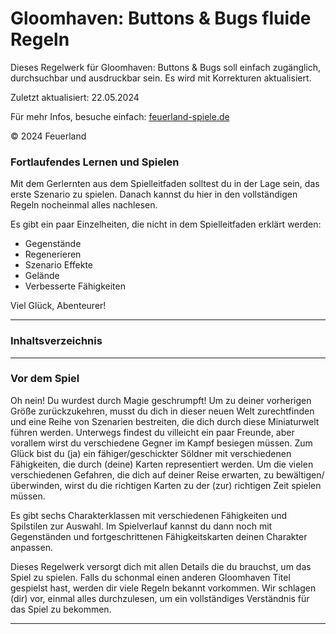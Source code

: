 # Gloomhaven: Buttons & Bugs fluide Regeln  

Dieses Regelwerk für Gloomhaven: Buttons & Bugs soll einfach zugänglich, durchsuchbar und ausdruckbar sein. Es wird mit Korrekturen aktualisiert.

Zuletzt aktualisiert: 22.05.2024

Für mehr Infos, besuche einfach: [feuerland-spiele.de](https://www.feuerland-spiele.de/)

© 2024 Feuerland

### Fortlaufendes Lernen und Spielen

Mit dem Gerlernten aus dem Spielleitfaden solltest du in der Lage sein, das erste Szenario zu spielen. Danach kannst du hier in den vollständigen Regeln nocheinmal alles nachlesen. 

Es gibt ein paar Einzelheiten, die nicht in dem Spielleitfaden erklärt werden: 

* Gegenstände
* Regenerieren
* Szenario Effekte
* Gelände
* Verbesserte Fähigkeiten

Viel Glück, Abenteurer! 

---

### Inhaltsverzeichnis

---

### Vor dem Spiel 

Oh nein! Du wurdest durch Magie geschrumpft! Um zu deiner vorherigen Größe zurückzukehren, musst du dich in dieser neuen Welt zurechtfinden und eine Reihe von Szenarien bestreiten, die dich durch diese Miniaturwelt führen werden. Unterwegs findest du villeicht ein paar Freunde, aber vorallem wirst du verschiedene Gegner im Kampf besiegen müssen. Zum Glück bist du (ja) ein fähiger/geschickter Söldner mit verschiedenen Fähigkeiten, die durch (deine) Karten representiert werden. Um die vielen verschiedenen Gefahren, die dich auf deiner Reise erwarten, zu bewältigen/überwinden, wirst du die richtigen Karten zu der (zur) richtigen Zeit spielen müssen.

Es gibt sechs Charakterklassen mit verschiedenen Fähigkeiten und Spilstilen zur Auswahl. Im Spielverlauf kannst du dann noch mit Gegenständen und fortgeschrittenen Fähigkeitskarten deinen Charakter anpassen. 

Dieses Regelwerk versorgt dich mit allen Details die du brauchst, um das Spiel zu spielen. Falls du schonmal einen anderen Gloomhaven Titel gespielst hast, werden dir viele Regeln bekannt vorkommen. Wir schlagen (dir) vor, einmal alles durchzulesen, um ein vollständiges Verständnis für das Spiel zu bekommen.

---
